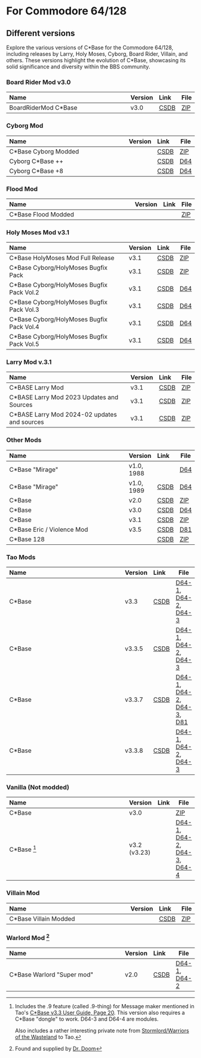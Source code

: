 <style>
    table th:first-of-type {
        width: 100%;
    }
    table th:nth-of-type(2) {
        width: 100%;
    }
    table th:nth-of-type(3) {
        width: 100%;
    }
    table th:nth-of-type(4) {
        width: 100%;
    }
</style>

# For Commodore 64/128

## Different versions
Explore the various versions of C\*Base for the Commodore 64/128, including releases by Larry, Holy Moses, Cyborg, Board Rider, Villain, and others. These versions highlight the evolution of C\*Base, showcasing its solid significance and diversity within the BBS community.

### Board Rider Mod v3.0
| Name                  | Version | Link                                       | File                                                              |
| :-------------------- | :------ | :----------------------------------------- | ----------------------------------------------------------------- |
| BoardRiderMod C\*Base | v3.0    | [CSDB](https://csdb.dk/release/?id=124624) | [ZIP](for-commodore64-128/board-rider-v3.0/Surf%20Shop%20BBS.zip) |

### Cyborg Mod
| Name                  | Version | Link                                       | File                                                |
| :-------------------- | :------ | :----------------------------------------- | --------------------------------------------------- |
| C\*Base Cyborg Modded |         | [CSDB](https://csdb.dk/release/?id=31028)  | [ZIP](for-commodore64-128/cyborg/Cyborg_C-Base.zip) |
| Cyborg C\*Base ++     |         | [CSDB](https://csdb.dk/release/?id=162814) | [D64](for-commodore64-128/cyborg/cyborg++.d64)      |
| Cyborg C\*Base +8     |         | [CSDB](https://csdb.dk/release/?id=165099) | [D64](for-commodore64-128/cyborg/cyborg+.d64)       |

### Flood Mod
| Name                 | Version | Link | File                                            |
| :------------------- | :------ | :--- | ----------------------------------------------- |
| C\*Base Flood Modded |         |      | [ZIP](for-commodore64-128/flood/C-Base_Flood_Mod.zip) |

### Holy Moses Mod v3.1
| Name                                       | Version | Link                                       | File                                                          |
| :----------------------------------------- | :------ | :----------------------------------------- | ------------------------------------------------------------- |
| C\*Base HolyMoses Mod Full Release         | v3.1    | [CSDB](https://csdb.dk/release/?id=169998) | [ZIP](for-commodore64-128/holy-moses-v3.1/cbase31hm[r].zip)   |
| C\*Base Cyborg/HolyMoses Bugfix Pack       | v3.1    | [CSDB](https://csdb.dk/release/?id=167278) | [ZIP](for-commodore64-128/holy-moses-v3.1/cb31hmbugfix.zip)   |
| C\*Base Cyborg/HolyMoses Bugfix Pack Vol.2 | v3.1    | [CSDB](https://csdb.dk/release/?id=167337) | [D64](for-commodore64-128/holy-moses-v3.1/cb31bugfixvol2.d64) |
| C\*Base Cyborg/HolyMoses Bugfix Pack Vol.3 | v3.1    | [CSDB](https://csdb.dk/release/?id=171648) | [D64](for-commodore64-128/holy-moses-v3.1/cb31bugfixvol3.d64) |
| C\*Base Cyborg/HolyMoses Bugfix Pack Vol.4 | v3.1    | [CSDB](https://csdb.dk/release/?id=174805) | [D64](for-commodore64-128/holy-moses-v3.1/cb31bugfixvol4.d64) |
| C\*Base Cyborg/HolyMoses Bugfix Pack Vol.5 | v3.1    | [CSDB](https://csdb.dk/release/?id=187125) | [D64](for-commodore64-128/holy-moses-v3.1/cb31bugfixvol5.d64) |

### Larry Mod v.3.1
| Name                                          | Version | Link                                       | File                                                                    |
| :-------------------------------------------- | :------ | :----------------------------------------- | ----------------------------------------------------------------------- |
| C\*BASE Larry Mod                             | v3.1    | [CSDB](https://csdb.dk/release/?id=212357) | [ZIP](for-commodore64-128/larry-v3.1/cbase-larrymod.zip)                |
| C\*BASE Larry Mod 2023 Updates and Sources    | v3.1    | [CSDB](https://csdb.dk/release/?id=238025) | [ZIP](for-commodore64-128/larry-v3.1/cbaselarmod2023.zip)               |
| C\*BASE Larry Mod 2024-02 updates and sources | v3.1    | [CSDB](https://csdb.dk/release/?id=239293) | [ZIP](for-commodore64-128/larry-v3.1/cbase_larrymod_update_rainbow.zip) |

### Other Mods
| Name                        | Version    | Link                                       | File                                                                    |
| :-------------------------- | :--------- | :----------------------------------------- | ----------------------------------------------------------------------- |
| C\*Base "Mirage"            | v1.0, 1988 |                                            | [D64](for-commodore64-128/other/CBase1-Mirage.d64)                      |
| C\*Base "Mirage"            | v1.0, 1989 | [CSDB](https://csdb.dk/release/?id=191303) | [D64](for-commodore64-128/other/C-Base-1.0_Mirage_100%_09.May.1989.d64) |
| C\*Base                     | v2.0       | [CSDB](https://csdb.dk/release/?id=126152) | [ZIP](for-commodore64-128/other/c-base%202.zip)                         |
| C\*Base                     | v3.0       | [CSDB](https://csdb.dk/release/?id=216558) | [D64](for-commodore64-128/other/C-Base_BBS_v3.0_ALT-PHURY.d64)          |
| C\*Base                     | v3.1       | [CSDB](https://csdb.dk/release/?id=31029)  | [ZIP](for-commodore64-128/other/C-Base_3.1_Phury.zip)                   |
| C\*Base Eric / Violence Mod | v3.5       | [CSDB](https://csdb.dk/release/?id=175350) | [D81](for-commodore64-128/other/e-boyzmod.d81)                          |
| C\*Base 128                 |            | [CSDB](https://csdb.dk/release/?id=234618) | [ZIP](for-commodore64-128/other/cbase128.zip)                           |

### Tao Mods
| Name   | Version | Link                                       | File                                                                                                                                                                                                                              |
| :----- | :------ | :----------------------------------------- | --------------------------------------------------------------------------------------------------------------------------------------------------------------------------------------------------------------------------------- |
| C*Base | v3.3    | [CSDB](https://csdb.dk/release/?id=45545)  | [D64-1](for-commodore64-128/tao-3.3/cbase_side1.d64), [D64-2](for-commodore64-128/tao-3.3/cbase_side2.d64), [D64-3](for-commodore64-128/tao-3.3/cbase_side3.d64)                                                                  |
| C*Base | v3.3.5  | [CSDB](https://csdb.dk/release/?id=55798)  | [D64-1](for-commodore64-128/tao-3.3.5/cbase_side1.d64), [D64-2](for-commodore64-128/tao-3.3.5/cbase_side2.d64), [D64-3](for-commodore64-128/tao-3.3.5/cbase_side3.d64)                                                            |
| C*Base | v3.3.7  | [CSDB](https://csdb.dk/release/?id=121416) | [D64-1](for-commodore64-128/tao-3.3.7/cbase_side1.d64), [D64-2](for-commodore64-128/tao-3.3.7/cbase_side2.d64), [D64-3](for-commodore64-128/tao-3.3.7/cbase_side3.d64),</br> [D81](for-commodore64-128/tao-3.3.7/cbase_3_3_7.d81) |
| C*Base | v3.3.8  | [CSDB](https://csdb.dk/release/?id=150178) | [D64-1](for-commodore64-128/tao-3.3.8/cbase_side1.d64), [D64-2](for-commodore64-128/tao-3.3.8/cbase_side2.d64), [D64-3](for-commodore64-128/tao-3.3.8/cbase_side3.d64)                                                            |

### Vanilla (Not modded)
| Name         | Version      | Link | File                                                                                                                                                                                                   |
| :----------- | :----------- | :--- | ------------------------------------------------------------------------------------------------------------------------------------------------------------------------------------------------------ |
| C\*Base      | v3.0         |      | [ZIP](for-commodore64-128/vanilla/C-Base_v3.0_Vanilla.zip)                                                                                                                                             |
| C\*Base [^1] | v3.2 (v3.23) |      | [D64-1](for-commodore64-128/vanilla/cbv32d1.d64), [D64-2](for-commodore64-128/vanilla/cbv32d2.d64), [D64-3](for-commodore64-128/vanilla/cbv32m1.d64), [D64-4](for-commodore64-128/vanilla/cbv32m2.d64) |

### Villain Mod
| Name                   | Version | Link                                      | File                                                     |
| :--------------------- | :------ | :---------------------------------------- | -------------------------------------------------------- |
| C\*Base Villain Modded |         | [CSDB](https://csdb.dk/release/?id=25223) | [ZIP](for-commodore64-128/villian/CBASE_Villian_Mod.zip) |

### Warlord Mod [^2]
| Name                        | Version | Link                                       | File                                                                                                  |
| :-------------------------- | :------ | :----------------------------------------- | ----------------------------------------------------------------------------------------------------- |
| C\*Base Warlord "Super mod" | v2.0    | [CSDB](https://csdb.dk/release/?id=250491) | [D64-1](for-commodore64-128/warlord/cb20warlord.d64), [D64-2](for-commodore64-128/warlord/WARES5.d64) |

[^1]:
    Includes the .9 feature (called .9-thing) for Message maker mentioned in Tao's [C\*Base v3.3 User Guide, Page 20](manuals/CBase_v3.3_User_Guide.pdf#page=22). This version also requires a C\*Base "dongle" to work. D64-3 and D64-4 are modules.
    
    Also includes a rather interesting private note from [Stormlord/Warriors of the Wasteland](https://csdb.dk/scener/?id=973) to Tao.

[^2]: Found and supplied by [Dr. Doom](https://csdb.dk/scener/?id=2978)
